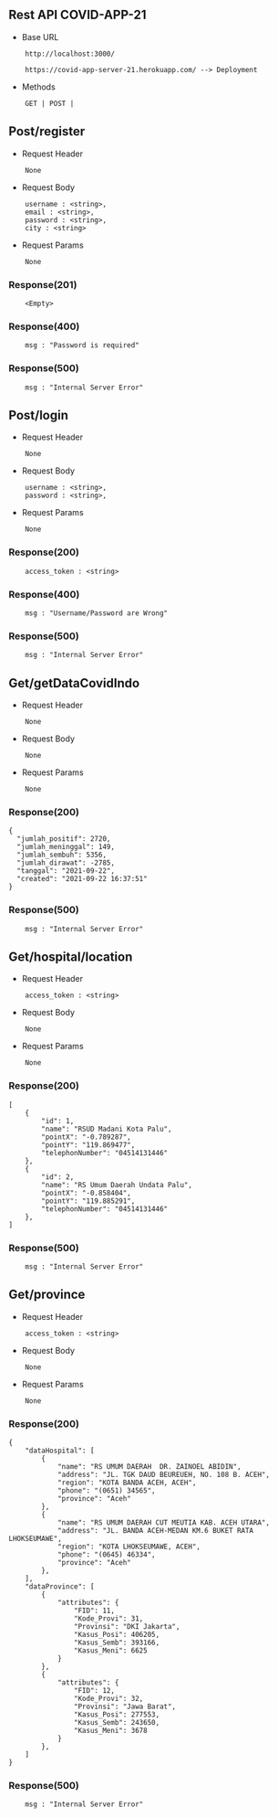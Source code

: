 ## Rest API COVID-APP-21

- Base URL
```
    http://localhost:3000/

    https://covid-app-server-21.herokuapp.com/ --> Deployment
```

- Methods 
```
    GET | POST |
```

## Post/register

- Request Header 
```
    None
```

- Request Body 
```
    username : <string>,
    email : <string>,
    password : <string>,
    city : <string>
```

- Request Params
```
    None
```

### Response(201)
```
    <Empty>
```

### Response(400)
```
    msg : "Password is required"
```

### Response(500)
```
    msg : "Internal Server Error"
```

## Post/login

- Request Header 
```
    None
```

- Request Body 
```
    username : <string>,
    password : <string>,
```

- Request Params
```
    None
```

### Response(200)
```
    access_token : <string>
```

### Response(400)
```
    msg : "Username/Password are Wrong"
```

### Response(500)
```
    msg : "Internal Server Error"
```

## Get/getDataCovidIndo

- Request Header 
```
    None
```

- Request Body 
```
    None
```

- Request Params
```
    None
```

### Response(200)
```
{
  "jumlah_positif": 2720,
  "jumlah_meninggal": 149,
  "jumlah_sembuh": 5356,
  "jumlah_dirawat": -2785,
  "tanggal": "2021-09-22",
  "created": "2021-09-22 16:37:51"
}
```

### Response(500)
```
    msg : "Internal Server Error"
```

## Get/hospital/location

- Request Header 
```
    access_token : <string>
```

- Request Body 
```
    None
```

- Request Params
```
    None
```

### Response(200)
```
[
    {
        "id": 1,
        "name": "RSUD Madani Kota Palu",
        "pointX": "-0.789287",
        "pointY": "119.869477",
        "telephonNumber": "04514131446"
    },
    {
        "id": 2,
        "name": "RS Umum Daerah Undata Palu",
        "pointX": "-0.858404",
        "pointY": "119.885291",
        "telephonNumber": "04514131446"
    },
]
```

### Response(500)
```
    msg : "Internal Server Error"
```

## Get/province

- Request Header 
```
    access_token : <string>
```

- Request Body 
```
    None
```

- Request Params
```
    None
```

### Response(200)
```
{
    "dataHospital": [
        {
            "name": "RS UMUM DAERAH  DR. ZAINOEL ABIDIN",
            "address": "JL. TGK DAUD BEUREUEH, NO. 108 B. ACEH",
            "region": "KOTA BANDA ACEH, ACEH",
            "phone": "(0651) 34565",
            "province": "Aceh"
        },
        {
            "name": "RS UMUM DAERAH CUT MEUTIA KAB. ACEH UTARA",
            "address": "JL. BANDA ACEH-MEDAN KM.6 BUKET RATA LHOKSEUMAWE",
            "region": "KOTA LHOKSEUMAWE, ACEH",
            "phone": "(0645) 46334",
            "province": "Aceh"
        },
    ],
    "dataProvince": [
        {
            "attributes": {
                "FID": 11,
                "Kode_Provi": 31,
                "Provinsi": "DKI Jakarta",
                "Kasus_Posi": 406205,
                "Kasus_Semb": 393166,
                "Kasus_Meni": 6625
            }
        },
        {
            "attributes": {
                "FID": 12,
                "Kode_Provi": 32,
                "Provinsi": "Jawa Barat",
                "Kasus_Posi": 277553,
                "Kasus_Semb": 243650,
                "Kasus_Meni": 3678
            }
        },
    ]
}
```

### Response(500)
```
    msg : "Internal Server Error"
```